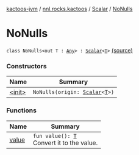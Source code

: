 [kactoos-jvm](../../../index.md) / [nnl.rocks.kactoos](../../index.md) / [Scalar](../index.md) / [NoNulls](./index.md)

# NoNulls

`class NoNulls<out T : `[`Any`](https://kotlinlang.org/api/latest/jvm/stdlib/kotlin/-any/index.html)`> : `[`Scalar`](../index.md)`<`[`T`](index.md#T)`>` [(source)](https://github.com/neonailol/kactoos/blob/master/kactoos-jvm/src/main/kotlin/nnl/rocks/kactoos/Scalar.kt#L38)

### Constructors

| Name | Summary |
|---|---|
| [&lt;init&gt;](-init-.md) | `NoNulls(origin: `[`Scalar`](../index.md)`<`[`T`](index.md#T)`>)` |

### Functions

| Name | Summary |
|---|---|
| [value](value.md) | `fun value(): `[`T`](index.md#T)<br>Convert it to the value. |
